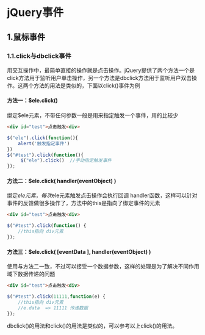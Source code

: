 # jQuery事件

## 1.鼠标事件
### 1.1.click与dbclick事件
用交互操作中，最简单直接的操作就是点击操作。jQuery提供了两个方法一个是click方法用于监听用户单击操作，另一个方法是dbclick方法用于监听用户双击操作。这两个方法的用法是类似的，下面以click()事件为例<br>

#### 方法一：$ele.click()
绑定$ele元素，不带任何参数一般是用来指定触发一个事件，用的比较少<br>
```html
<div id="test">点击触发<div>
```
```js
$("ele").click(function(){
    alert('触发指定事件')
})
$("#test").click(function(){
     $("ele").click()  //手动指定触发事件 
});
```

#### 方法二：$ele.click( handler(eventObject) )
绑定$ele元素，每次$ele元素触发点击操作会执行回调 handler函数，这样可以针对事件的反馈做很多操作了，方法中的this是指向了绑定事件的元素<br>
```html
<div id="test">点击触发<div>
```
```js
$("#test").click(function() {
    //this指向 div元素
});
```

#### 方法三：$ele.click( [eventData ], handler(eventObject) )
使用与方法二一致，不过可以接受一个数据参数，这样的处理是为了解决不同作用域下数据传递的问题<br>
```html
<div id="test">点击触发<div>
```
```js
$("#test").click(11111,function(e) {
    //this指向 div元素
    //e.data  => 11111 传递数据
});
```
dbclick()的用法和click()的用法是类似的，可以参考以上click()的用法。<br>